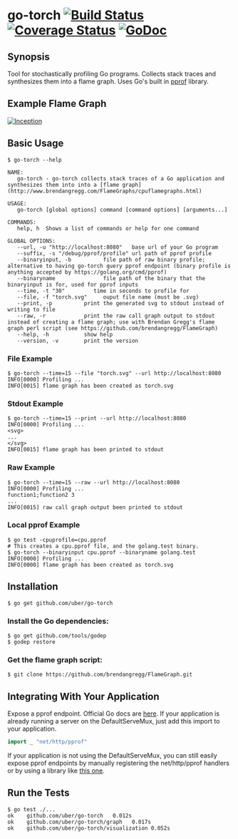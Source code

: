 # go-torch [![Build Status](https://travis-ci.org/uber/go-torch.svg?branch=master)](https://travis-ci.org/uber/go-torch) [![Coverage Status](http://coveralls.io/repos/uber/go-torch/badge.svg?branch=master&service=github)](http://coveralls.io/github/uber/go-torch?branch=master) [![GoDoc](https://godoc.org/github.com/uber/go-torch?status.svg)](https://godoc.org/github.com/uber/go-torch)

## Synopsis

Tool for stochastically profiling Go programs. Collects stack traces and
synthesizes them into a flame graph. Uses Go's built in [pprof][] library.

[pprof]: https://golang.org/pkg/net/http/pprof/

## Example Flame Graph

[![Inception](http://uber.github.io/go-torch/meta.svg)](http://uber.github.io/go-torch/meta.svg)

## Basic Usage

```
$ go-torch --help

NAME:
   go-torch - go-torch collects stack traces of a Go application and synthesizes them into into a [flame graph](http://www.brendangregg.com/FlameGraphs/cpuflamegraphs.html)

USAGE:
   go-torch [global options] command [command options] [arguments...]

COMMANDS:
   help, h  Shows a list of commands or help for one command

GLOBAL OPTIONS:
   --url, -u "http://localhost:8080"   base url of your Go program
   --suffix, -s "/debug/pprof/profile" url path of pprof profile
   --binaryinput, -b          file path of raw binary profile; alternative to having go-torch query pprof endpoint (binary profile is anything accepted by https://golang.org/cmd/pprof)
   --binaryname               file path of the binary that the binaryinput is for, used for pprof inputs
   --time, -t "30"         time in seconds to profile for
   --file, -f "torch.svg"     ouput file name (must be .svg)
   --print, -p          print the generated svg to stdout instead of writing to file
   --raw, -r            print the raw call graph output to stdout instead of creating a flame graph; use with Brendan Gregg's flame graph perl script (see https://github.com/brendangregg/FlameGraph)
   --help, -h           show help
   --version, -v        print the version
```

### File Example

```
$ go-torch --time=15 --file "torch.svg" --url http://localhost:8080
INFO[0000] Profiling ...
INFO[0015] flame graph has been created as torch.svg
```

### Stdout Example

```
$ go-torch --time=15 --print --url http://localhost:8080
INFO[0000] Profiling ...
<svg>
...
</svg>
INFO[0015] flame graph has been printed to stdout
```

### Raw Example

```
$ go-torch --time=15 --raw --url http://localhost:8080
INFO[0000] Profiling ...
function1;function2 3
...
INFO[0015] raw call graph output been printed to stdout
```

### Local pprof Example

```
$ go test -cpuprofile=cpu.pprof
# This creates a cpu.pprof file, and the golang.test binary.
$ go-torch --binaryinput cpu.pprof --binaryname golang.test
INFO[0000] Profiling ...
INFO[0000] flame graph has been created as torch.svg
```

## Installation

```
$ go get github.com/uber/go-torch
```

### Install the Go dependencies:

```
$ go get github.com/tools/godep
$ godep restore
```

### Get the flame graph script:

```
$ git clone https://github.com/brendangregg/FlameGraph.git
```

## Integrating With Your Application

Expose a pprof endpoint. Official Go docs are [here][]. If your application is
already running a server on the DefaultServeMux, just add this import to your
application.

[here]: https://golang.org/pkg/net/http/pprof/

```go
import _ "net/http/pprof"
```

If your application is not using the DefaultServeMux, you can still easily
expose pprof endpoints by manually registering the net/http/pprof handlers or by
using a library like [this one](https://github.com/e-dard/netbug).

## Run the Tests

```
$ go test ./...
ok    github.com/uber/go-torch   0.012s
ok    github.com/uber/go-torch/graph   0.017s
ok    github.com/uber/go-torch/visualization 0.052s
```
